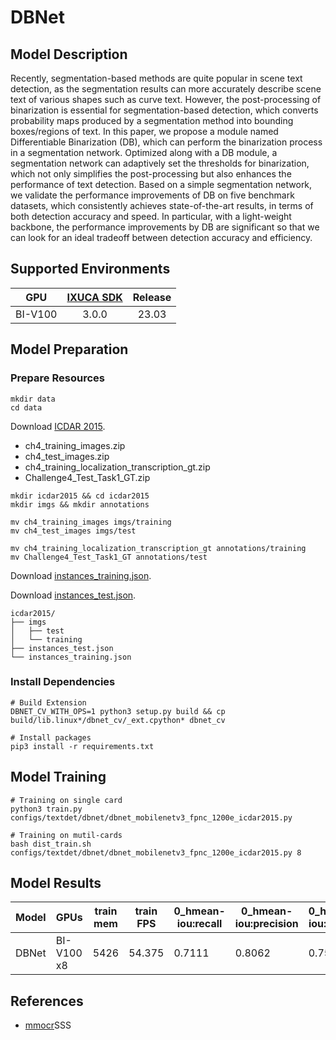 # DBNet

## Model Description

Recently, segmentation-based methods are quite popular in scene text detection, as the segmentation results can more
accurately describe scene text of various shapes such as curve text. However, the post-processing of binarization is
essential for segmentation-based detection, which converts probability maps produced by a segmentation method into
bounding boxes/regions of text. In this paper, we propose a module named Differentiable Binarization (DB), which can
perform the binarization process in a segmentation network. Optimized along with a DB module, a segmentation network can
adaptively set the thresholds for binarization, which not only simplifies the post-processing but also enhances the
performance of text detection. Based on a simple segmentation network, we validate the performance improvements of DB on
five benchmark datasets, which consistently achieves state-of-the-art results, in terms of both detection accuracy and
speed. In particular, with a light-weight backbone, the performance improvements by DB are significant so that we can
look for an ideal tradeoff between detection accuracy and efficiency.

## Supported Environments

| GPU    | [IXUCA SDK](https://gitee.com/deep-spark/deepspark#%E5%A4%A9%E6%95%B0%E6%99%BA%E7%AE%97%E8%BD%AF%E4%BB%B6%E6%A0%88-ixuca) | Release |
| :----: | :----: | :----: |
| BI-V100 | 3.0.0     |  23.03  |

## Model Preparation

### Prepare Resources

```shell
mkdir data
cd data
```

Download [ICDAR 2015](https://rrc.cvc.uab.es/?ch=4&com=downloads).

- ch4_training_images.zip
- ch4_test_images.zip
- ch4_training_localization_transcription_gt.zip
- Challenge4_Test_Task1_GT.zip

```shell
mkdir icdar2015 && cd icdar2015
mkdir imgs && mkdir annotations

mv ch4_training_images imgs/training
mv ch4_test_images imgs/test

mv ch4_training_localization_transcription_gt annotations/training
mv Challenge4_Test_Task1_GT annotations/test
```

Download [instances_training.json](https://download.openmmlab.com/mmocr/data/icdar2015/instances_training.json).

Download [instances_test.json](https://download.openmmlab.com/mmocr/data/icdar2015/instances_test.json).

```shell
icdar2015/
├── imgs
│   ├── test
│   └── training
├── instances_test.json
└── instances_training.json
```

### Install Dependencies

```shell
# Build Extension
DBNET_CV_WITH_OPS=1 python3 setup.py build && cp build/lib.linux*/dbnet_cv/_ext.cpython* dbnet_cv

# Install packages
pip3 install -r requirements.txt
```

## Model Training

```shell
# Training on single card
python3 train.py configs/textdet/dbnet/dbnet_mobilenetv3_fpnc_1200e_icdar2015.py

# Training on mutil-cards
bash dist_train.sh configs/textdet/dbnet/dbnet_mobilenetv3_fpnc_1200e_icdar2015.py 8
```

## Model Results

| Model | GPUs       | train mem | train FPS | 0_hmean-iou:recall | 0_hmean-iou:precision | 0_hmean-iou:hmean |
|-------|------------|-----------|-----------|--------------------|-----------------------|-------------------|
| DBNet | BI-V100 x8 | 5426      | 54.375    | 0.7111             | 0.8062                | 0.7557            |

## References

- [mmocr](https://github.com/open-mmlab/mmocr)SSS
